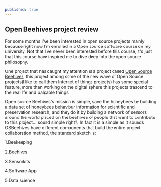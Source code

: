 ```yaml
---
published: true
---
```


## Open Beehives project review

For some months I've been interested in open source projects mainly because right now I'm enrolled in a Open source software course on my university. Not that I've never been interested before this course, it's just that this course have inspired me to dive deep into the open source philosophy.

One project that has caught my attention is a project called [Open Source Beehives](http://www.opensourcebeehives.net/), this project among some of the new wave of Open Source projects(I like to call them Internet of things projects) has some special feature, more than working on the digital sphere this projects trascend to the real life and palpable things.

Open source Beehives's mission is simple, save the honeybees by building a data set of honeybees behaviour information for scientific and preservation research, and they do it by building a network of sensors around the world placed on the beehives of people that want to contribute to this project... sound simple right?. In fact it is a simple as it sounds OSBeehives have different components that build the entire project collaboration method, the standard sketch is:

1.Beekeeping


2.Beehives

3.Sensorkits

4.Software App

5.Data science